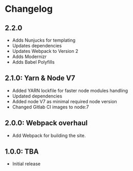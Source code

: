 # Changelog

## 2.2.0

* Adds Nunjucks for templating
* Updates dependencies
* Updates Webpack to Version 2
* Adds Modernizr
* Adds Babel Polyfills

## 2.1.0: Yarn & Node V7

* Added YARN lockfile for faster node modules handling
* Updated dependencies
* Added node V7 as minimal required node version
* Changed Gitlab CI images to node:7

## 2.0.0: Webpack overhaul

* Add Webpack for building the site.

## 1.0.0: TBA

* Initial release
